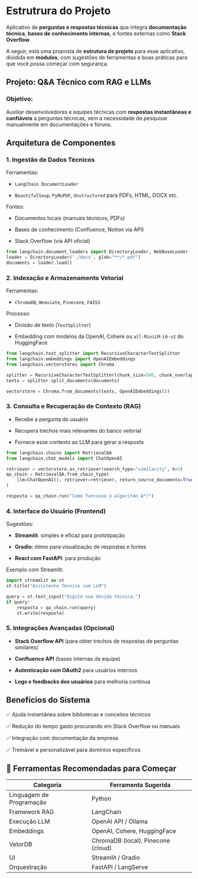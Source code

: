 # Estrutrura do Projeto

Aplicativo de **perguntas e respostas técnicas** que integra **documentação técnica**, **bases de conhecimento internas**, e fontes externas como **Stack Overflow**.

A seguir, está uma proposta de **estrutura de projeto** para esse aplicativo, dividida em **módulos**, com sugestões de ferramentas e boas práticas para que você possa começar com segurança.


## **Projeto: Q\&A Técnico com RAG e LLMs**

### Objetivo:

Auxiliar desenvolvedores e equipes técnicas com **respostas instantâneas e confiáveis** a perguntas técnicas, sem a necessidade de pesquisar manualmente em documentações e fóruns.

## **Arquitetura de Componentes**

### **1. Ingestão de Dados Técnicos**

Ferramentas:

* `LangChain DocumentLoader`

* `BeautifulSoup`, `PyMuPDF`, `Unstructured` para PDFs, HTML, DOCX etc.

Fontes:

* Documentos locais (manuais técnicos, PDFs)

* Bases de conhecimento (Confluence, Notion via API)

* Stack Overflow (via API oficial)


```python
from langchain.document_loaders import DirectoryLoader, WebBaseLoader
loader = DirectoryLoader('./docs', glob="**/*.pdf")
documents = loader.load()
```

### **2. Indexação e Armazenamento Vetorial**

Ferramentas:

* `ChromaDB`, `Weaviate`, `Pinecone`, `FAISS`

Processo:

* Divisão de texto (`TextSplitter`)

* Embedding com modelos da OpenAI, Cohere ou `all-MiniLM-L6-v2` do HuggingFace

```python
from langchain.text_splitter import RecursiveCharacterTextSplitter
from langchain.embeddings import OpenAIEmbeddings
from langchain.vectorstores import Chroma

splitter = RecursiveCharacterTextSplitter(chunk_size=500, chunk_overlap=50)
texts = splitter.split_documents(documents)

vectorstore = Chroma.from_documents(texts, OpenAIEmbeddings())
```

### **3. Consulta e Recuperação de Contexto (RAG)**

* Recebe a pergunta do usuário

* Recupera trechos mais relevantes do banco vetorial

* Fornece esse contexto ao LLM para gerar a resposta


```python
from langchain.chains import RetrievalQA
from langchain.chat_models import ChatOpenAI

retriever = vectorstore.as_retriever(search_type="similarity", k=5)
qa_chain = RetrievalQA.from_chain_type(
    llm=ChatOpenAI(), retriever=retriever, return_source_documents=True
)

resposta = qa_chain.run("Como funciona o algoritmo A*?")
```

### **4. Interface do Usuário (Frontend)**

Sugestões:


* **Streamlit**: simples e eficaz para prototipação

* **Gradio**: ótimo para visualização de respostas e fontes

* **React com FastAPI**: para produção

Exemplo com Streamlit:

```python
import streamlit as st
st.title("Assistente Técnico com LLM")

query = st.text_input("Digite sua dúvida técnica:")
if query:
    resposta = qa_chain.run(query)
    st.write(resposta)
```

### **5. Integrações Avançadas (Opcional)**

* **Stack Overflow API** (para obter trechos de respostas de perguntas similares)

* **Confluence API** (bases internas da equipe)

* **Autenticação com OAuth2** para usuários internos

* **Logs e feedbacks dos usuários** para melhoria contínua


## Benefícios do Sistema

✅ Ajuda instantânea sobre bibliotecas e conceitos técnicos

✅ Redução do tempo gasto procurando em Stack Overflow ou manuais

✅ Integração com documentação da empresa

✅ Treinável e personalizável para domínios específicos

## 🧠 Ferramentas Recomendadas para Começar

| Categoria                | Ferramenta Sugerida                |
| ------------------------ | ---------------------------------- |
| Linguagem de Programação | Python                             |
| Framework RAG            | LangChain                          |
| Execução LLM             | OpenAI API / Ollama                |
| Embeddings               | OpenAI, Cohere, HuggingFace        |
| VetorDB                  | ChromaDB (local), Pinecone (cloud) |
| UI                       | Streamlit / Gradio                 |
| Orquestração             | FastAPI / LangServe                |

